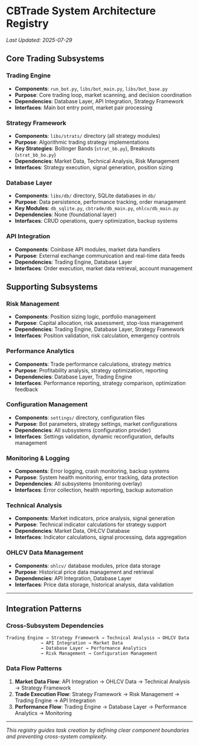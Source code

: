 # CBTrade System Architecture Registry

*Last Updated: 2025-07-29*

## Core Trading Subsystems

### Trading Engine
- **Components**: `run_bot.py`, `libs/bot_main.py`, `libs/bot_base.py`
- **Purpose**: Core trading loop, market scanning, and decision coordination
- **Dependencies**: Database Layer, API Integration, Strategy Framework
- **Interfaces**: Main bot entry point, market pair processing

### Strategy Framework  
- **Components**: `libs/strats/` directory (all strategy modules)
- **Purpose**: Algorithmic trading strategy implementations
- **Key Strategies**: Bollinger Bands (`strat_bb.py`), Breakouts (`strat_bb_bo.py`)
- **Dependencies**: Market Data, Technical Analysis, Risk Management
- **Interfaces**: Strategy execution, signal generation, position sizing

### Database Layer
- **Components**: `libs/db/` directory, SQLite databases in `db/`
- **Purpose**: Data persistence, performance tracking, order management
- **Key Modules**: `db_sqlite.py`, `cbtrade/db_main.py`, `ohlcv/db_main.py`
- **Dependencies**: None (foundational layer)
- **Interfaces**: CRUD operations, query optimization, backup systems

### API Integration
- **Components**: Coinbase API modules, market data handlers
- **Purpose**: External exchange communication and real-time data feeds
- **Dependencies**: Trading Engine, Database Layer
- **Interfaces**: Order execution, market data retrieval, account management

## Supporting Subsystems

### Risk Management
- **Components**: Position sizing logic, portfolio management
- **Purpose**: Capital allocation, risk assessment, stop-loss management
- **Dependencies**: Trading Engine, Database Layer, Strategy Framework
- **Interfaces**: Position validation, risk calculation, emergency controls

### Performance Analytics
- **Components**: Trade performance calculations, strategy metrics
- **Purpose**: Profitability analysis, strategy optimization, reporting
- **Dependencies**: Database Layer, Trading Engine
- **Interfaces**: Performance reporting, strategy comparison, optimization feedback

### Configuration Management
- **Components**: `settings/` directory, configuration files
- **Purpose**: Bot parameters, strategy settings, market configurations
- **Dependencies**: All subsystems (configuration provider)
- **Interfaces**: Settings validation, dynamic reconfiguration, defaults management

### Monitoring & Logging
- **Components**: Error logging, crash monitoring, backup systems
- **Purpose**: System health monitoring, error tracking, data protection
- **Dependencies**: All subsystems (monitoring overlay)
- **Interfaces**: Error collection, health reporting, backup automation

### Technical Analysis
- **Components**: Market indicators, price analysis, signal generation
- **Purpose**: Technical indicator calculations for strategy support
- **Dependencies**: Market Data, OHLCV Database
- **Interfaces**: Indicator calculations, signal processing, data aggregation

### OHLCV Data Management
- **Components**: `ohlcv/` database modules, price data storage
- **Purpose**: Historical price data management and retrieval
- **Dependencies**: API Integration, Database Layer
- **Interfaces**: Price data storage, historical analysis, data validation

---

## Integration Patterns

### Cross-Subsystem Dependencies
```
Trading Engine → Strategy Framework → Technical Analysis → OHLCV Data
             → API Integration → Market Data
             → Database Layer → Performance Analytics
             → Risk Management → Configuration Management
```

### Data Flow Patterns
1. **Market Data Flow**: API Integration → OHLCV Data → Technical Analysis → Strategy Framework
2. **Trade Execution Flow**: Strategy Framework → Risk Management → Trading Engine → API Integration
3. **Performance Flow**: Trading Engine → Database Layer → Performance Analytics → Monitoring

---
*This registry guides task creation by defining clear component boundaries and preventing cross-system complexity.* 